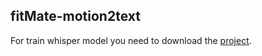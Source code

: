 ## fitMate-motion2text

For train whisper model you need to download the [project](https://github.com/openai/whisper).